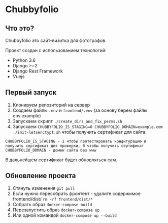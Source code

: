 # Chubbyfolio

## Что это?

Chubbyfolio это сайт-визитка для фотографов.

Проект создан с использованием технологий:
* Python 3.6
* Django >=2
* Django Rest Framework
* Vuejs

##  Первый запуск

1. Клонируем репозиторий на сервер
2. Создаем файлы `.env` и `frontend/.env` (за основу берем файлы env.example)
3. Запускаем скрипт `./create_dirs_and_fix_perms.sh`
4. Запускаем `CHUBBYFOLIO_IS_STAGING=0 CHUBBYFOLIO_DOMAIN=example.com ./init-letsenctypt.sh` чтобы получить сертификат для сайта.
```
CHUBBYFOLIO_IS_STAGING - 1 чтобы протестировать конфигурацию и получить сертификат для проверки, 0 чтобы получить сертификат
CHUBBYFOLIO_DOMAIN - домен сайта без www
```

В дальнейшем сертификат будет обновляться сам.

## Обновление проекта

1. Стянуть изменения `git pull`
2. Если нужно пересобрать фронтент - удалите содержимое frontend/dist/ `rm -rf frontend/dist/*`
3. Собрать образ `docker-compose build`
4. Перезапустить образ `docker-compose up`
5. Или одной командой `docker-compose up --build`
